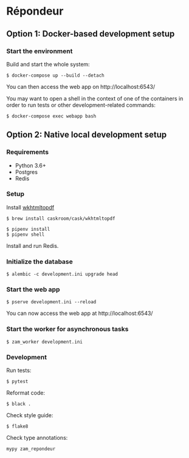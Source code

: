 # Répondeur

## Option 1: Docker-based development setup

### Start the environment

Build and start the whole system:

```
$ docker-compose up --build --detach
```

You can then access the web app on http://localhost:6543/

You may want to open a shell in the context of one of the containers in order
to run tests or other development-related commands:

```
$ docker-compose exec webapp bash
```

## Option 2: Native local development setup

### Requirements

- Python 3.6+
- Postgres
- Redis

### Setup

Install [wkhtmltopdf](https://github.com/JazzCore/python-pdfkit#installation)

```
$ brew install caskroom/cask/wkhtmltopdf
```

```
$ pipenv install
$ pipenv shell
```

Install and run Redis.

### Initialize the database

```
$ alembic -c development.ini upgrade head
```

### Start the web app

```
$ pserve development.ini --reload
```

You can now access the web app at http://localhost:6543/

### Start the worker for asynchronous tasks

```
$ zam_worker development.ini
```

### Development

Run tests:

```
$ pytest
```

Reformat code:

```
$ black .
```

Check style guide:

```
$ flake8
```

Check type annotations:

```
mypy zam_repondeur
```
